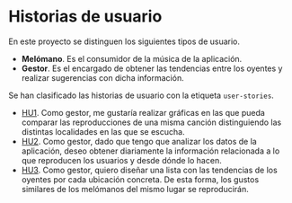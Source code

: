 # Historias de usuario

En este proyecto se distinguen los siguientes tipos de usuario.

- **Melómano**. Es el consumidor de la música de la aplicación.
- **Gestor**. Es el encargado de obtener las tendencias entre los oyentes y realizar sugerencias con dicha información.

Se han clasificado las historias de usuario con la etiqueta `user-stories`.

- [HU1](https://github.com/paula1999/IV/issues/2). Como gestor, me gustaría realizar gráficas en las que pueda comparar las reproducciones de una misma canción distinguiendo las distintas localidades en las que se escucha.
- [HU2](https://github.com/paula1999/IV/issues/3). Como gestor, dado que tengo que analizar los datos de la aplicación, deseo obtener diariamente la información relacionada a lo que reproducen los usuarios y desde dónde lo hacen.
- [HU3](https://github.com/paula1999/IV/issues/4). Como gestor, quiero diseñar una lista con las tendencias de los oyentes por cada ubicación concreta. De esta forma, los gustos similares de los melómanos del mismo lugar se reproducirán.
